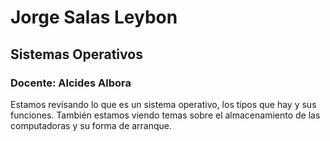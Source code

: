 # Jorge Salas Leybon

## Sistemas Operativos
### Docente: Alcides Albora
Estamos revisando lo que es un sistema operativo, los tipos que hay y sus funciones. También estamos viendo temas sobre el almacenamiento de las computadoras y su forma de arranque.
